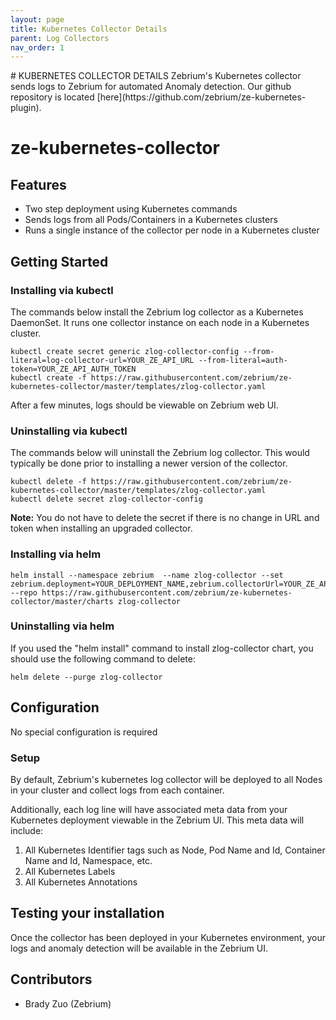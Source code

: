 ```yaml
---
layout: page
title: Kubernetes Collector Details
parent: Log Collectors
nav_order: 1
---
```

<link rel="shortcut icon" type="image/x-icon" href="{{ site.baseurl }}/images/favicon.ico?" >
# KUBERNETES COLLECTOR DETAILS
Zebrium's Kubernetes collector sends logs to Zebrium for automated Anomaly detection.
Our github repository is located [here](https://github.com/zebrium/ze-kubernetes-plugin).

# ze-kubernetes-collector
## Features
* Two step deployment using Kubernetes commands
* Sends logs from all Pods/Containers in a Kubernetes clusters
* Runs a single instance of the collector per node in a Kubernetes cluster

## Getting Started
### Installing via kubectl
The commands below install the Zebrium log collector as a Kubernetes DaemonSet. It runs one collector instance on each node in a Kubernetes cluster.

```
kubectl create secret generic zlog-collector-config --from-literal=log-collector-url=YOUR_ZE_API_URL --from-literal=auth-token=YOUR_ZE_API_AUTH_TOKEN
kubectl create -f https://raw.githubusercontent.com/zebrium/ze-kubernetes-collector/master/templates/zlog-collector.yaml
```

After a few minutes, logs should be viewable on Zebrium web UI.

### Uninstalling via kubectl
The commands below will uninstall the Zebrium log collector. This would typically be done prior to installing a newer version of the collector.
```
kubectl delete -f https://raw.githubusercontent.com/zebrium/ze-kubernetes-collector/master/templates/zlog-collector.yaml
kubectl delete secret zlog-collector-config
```
**Note:** You do not have to delete the secret if there is no change in URL and token when installing an upgraded collector.

### Installing via helm
```
helm install --namespace zebrium  --name zlog-collector --set zebrium.deployment=YOUR_DEPLOYMENT_NAME,zebrium.collectorUrl=YOUR_ZE_API_URL,zebrium.authToken=YOUR_ZE_API_AUTH_TOKEN --repo https://raw.githubusercontent.com/zebrium/ze-kubernetes-collector/master/charts zlog-collector
```

### Uninstalling via helm

If you used the "helm install" command to install zlog-collector chart, you should use the following command to delete:
```
helm delete --purge zlog-collector
```

## Configuration
No special configuration is required

### Setup
By default, Zebrium's kubernetes log collector will be deployed to all Nodes in your cluster and collect logs from each container.

Additionally, each log line will have associated meta data from your Kubernetes deployment viewable in the Zebrium UI. This meta data will include:
1. All Kubernetes Identifier tags such as Node, Pod Name and Id, Container Name and Id, Namespace, etc.
2. All Kubernetes Labels
3. All Kubernetes Annotations

## Testing your installation
Once the collector has been deployed in your Kubernetes environment, your logs and anomaly detection will be available in the Zebrium UI.

## Contributors
* Brady Zuo (Zebrium)
